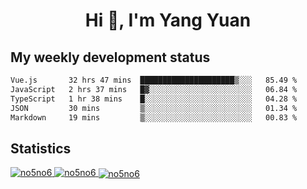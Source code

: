 <h1 align="center">Hi 👋, I'm Yang Yuan</h1>


## My weekly development status
<!--START_SECTION:waka-->

```txt
Vue.js       32 hrs 47 mins  █████████████████████▒░░░   85.49 %
JavaScript   2 hrs 37 mins   █▓░░░░░░░░░░░░░░░░░░░░░░░   06.84 %
TypeScript   1 hr 38 mins    █░░░░░░░░░░░░░░░░░░░░░░░░   04.28 %
JSON         30 mins         ▒░░░░░░░░░░░░░░░░░░░░░░░░   01.34 %
Markdown     19 mins         ▒░░░░░░░░░░░░░░░░░░░░░░░░   00.83 %
```

<!--END_SECTION:waka-->

## Statistics
<a href="https://github.com/anuraghazra/github-readme-stats">
  <img src="https://github-readme-stats.vercel.app/api/top-langs/?username=no5no6&theme=dracula" alt="no5no6">
</a>
<a href="https://github.com/anuraghazra/github-readme-stats">
  <img src="https://github-readme-stats.vercel.app/api?username=no5no6&show_icons=true&theme=dracula&line_height=40" alt="no5no6">
</a>
<a href="https://github.com/anuraghazra/github-readme-stats">
  <img align="center" src="https://github-readme-streak-stats.herokuapp.com/?user=no5no6&theme=dracula" alt="no5no6" />
</a>